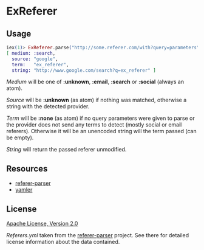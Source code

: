 # ExReferer

## Usage

```elixir
iex(1)> ExReferer.parse("http://some.referer.com/with?query=parameters")
[ medium: :search,
  source: "google",
  term:   "ex_referer",
  string: "http://www.google.com/search?q=ex_referer" ]
```

_Medium_ will be one of __:unknown__, __:email__, __:search__ or __:social__ (always an atom).

_Source_ will be __:unknown__ (as atom) if nothing was matched, otherwise a string
with the detected provider.

_Term_ will be __:none__ (as atom) if no query parameters were given to parse or the
provider does not send any terms to detect (mostly social or email referers).
Otherwise it will be an unencoded string will the term passed (can be empty).

_String_ will return the passed referer unmodified.


## Resources

- [referer-parser](https://github.com/snowplow/referer-parser)
- [yamler](https://github.com/superbobry/yamler)


## License

[Apache License, Version 2.0](http://www.apache.org/licenses/LICENSE-2.0)

_Referers.yml_ taken from the [referer-parser](https://github.com/snowplow/referer-parser)
project. See there for detailed license information about the data contained.
